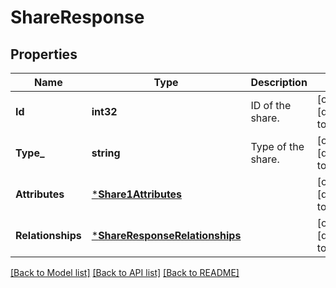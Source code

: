 # ShareResponse

## Properties
Name | Type | Description | Notes
------------ | ------------- | ------------- | -------------
**Id** | **int32** | ID of the share. | [optional] [default to null]
**Type_** | **string** | Type of the share.  | [optional] [default to null]
**Attributes** | [***Share1Attributes**](Share_1_attributes.md) |  | [optional] [default to null]
**Relationships** | [***ShareResponseRelationships**](ShareResponse_relationships.md) |  | [optional] [default to null]

[[Back to Model list]](../README.md#documentation-for-models) [[Back to API list]](../README.md#documentation-for-api-endpoints) [[Back to README]](../README.md)

